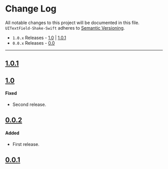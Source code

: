 # Change Log
All notable changes to this project will be documented in this file.
`UITextField-Shake-Swift` adheres to [Semantic Versioning](http://semver.org/).

- `1.0.x` Releases - [1.0](#10) | [1.0.1](#101)
- `0.0.x` Releases - [0.0](#00)

---

## [1.0.1](https://github.com/King-Wizard/UITextField-Shake-Swift/releases/tag/1.0.1)

## [1.0](https://github.com/King-Wizard/UITextField-Shake-Swift/releases/tag/1.0)

#### Fixed  
- Second release.

## [0.0.2](https://github.com/King-Wizard/UITextField-Shake-Swift/releases/tag/0.0.2)

#### Added  
- First release.

## [0.0.1](https://github.com/King-Wizard/UITextField-Shake-Swift/releases/tag/0.0.1)

